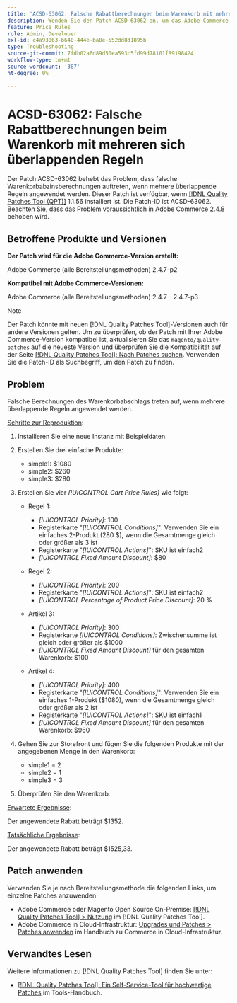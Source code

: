 ```yaml
---
title: 'ACSD-63062: Falsche Rabattberechnungen beim Warenkorb mit mehreren sich überlappenden Regeln'
description: Wenden Sie den Patch ACSD-63062 an, um das Adobe Commerce-Problem zu beheben, bei dem falsche Warenkorbabzinsberechnungen auftreten, wenn mehrere überlappende Regeln angewendet werden.
feature: Price Rules
role: Admin, Developer
exl-id: c4a93063-b640-444e-ba0e-552dd8d1895b
type: Troubleshooting
source-git-commit: 7fdb02a6d89d50ea593c5fd99d78101f89198424
workflow-type: tm+mt
source-wordcount: '387'
ht-degree: 0%

---
```


# ACSD-63062: Falsche Rabattberechnungen beim Warenkorb mit mehreren sich überlappenden Regeln

Der Patch ACSD-63062 behebt das Problem, dass falsche Warenkorbabzinsberechnungen auftreten, wenn mehrere überlappende Regeln angewendet werden. Dieser Patch ist verfügbar, wenn [[!DNL Quality Patches Tool (QPT)]](/help/tools/quality-patches-tool/quality-patches-tool-to-self-serve-quality-patches.md) 1.1.56 installiert ist. Die Patch-ID ist ACSD-63062. Beachten Sie, dass das Problem voraussichtlich in Adobe Commerce 2.4.8 behoben wird.

## Betroffene Produkte und Versionen

**Der Patch wird für die Adobe Commerce-Version erstellt:**

Adobe Commerce (alle Bereitstellungsmethoden) 2.4.7-p2

**Kompatibel mit Adobe Commerce-Versionen:**

Adobe Commerce (alle Bereitstellungsmethoden) 2.4.7 - 2.4.7-p3

>[!NOTE]
>
>Der Patch könnte mit neuen [!DNL Quality Patches Tool]-Versionen auch für andere Versionen gelten. Um zu überprüfen, ob der Patch mit Ihrer Adobe Commerce-Version kompatibel ist, aktualisieren Sie das `magento/quality-patches` auf die neueste Version und überprüfen Sie die Kompatibilität auf der Seite [[!DNL Quality Patches Tool]: Nach Patches suchen](https://experienceleague.adobe.com/tools/commerce-quality-patches/index.html). Verwenden Sie die Patch-ID als Suchbegriff, um den Patch zu finden.

## Problem

Falsche Berechnungen des Warenkorbabschlags treten auf, wenn mehrere überlappende Regeln angewendet werden.

<u>Schritte zur Reproduktion</u>:

1. Installieren Sie eine neue Instanz mit Beispieldaten.
1. Erstellen Sie drei einfache Produkte:

   * simple1: $1080
   * simple2: $260
   * simple3: $280

1. Erstellen Sie vier *[!UICONTROL Cart Price Rules]* wie folgt:

   * Regel 1:

      * *[!UICONTROL Priority]*: 100
      * Registerkarte &quot;*[!UICONTROL Conditions]*&quot;: Verwenden Sie ein einfaches 2-Produkt (280 $), wenn die Gesamtmenge gleich oder größer als 3 ist
      * Registerkarte &quot;*[!UICONTROL Actions]*&quot;: SKU ist einfach2
      * *[!UICONTROL Fixed Amount Discount]*: $80

   * Regel 2:

      * *[!UICONTROL Priority]*: 200
      * Registerkarte &quot;*[!UICONTROL Actions]*&quot;: SKU ist einfach2
      * *[!UICONTROL Percentage of Product Price Discount]*: 20 %

   * Artikel 3:

      * *[!UICONTROL Priority]*: 300
      * Registerkarte *[!UICONTROL Conditions]*: Zwischensumme ist gleich oder größer als $1000
      * *[!UICONTROL Fixed Amount Discount]* für den gesamten Warenkorb: $100

   * Artikel 4:

      * *[!UICONTROL Priority]*: 400
      * Registerkarte &quot;*[!UICONTROL Conditions]*&quot;: Verwenden Sie ein einfaches 1-Produkt ($1080), wenn die Gesamtmenge gleich oder größer als 2 ist
      * Registerkarte &quot;*[!UICONTROL Actions]*&quot;: SKU ist einfach1
      * *[!UICONTROL Fixed Amount Discount]* für den gesamten Warenkorb: $960

1. Gehen Sie zur Storefront und fügen Sie die folgenden Produkte mit der angegebenen Menge in den Warenkorb:

   * simple1 = 2
   * simple2 = 1
   * simple3 = 3

1. Überprüfen Sie den Warenkorb.

<u>Erwartete Ergebnisse</u>:

Der angewendete Rabatt beträgt $1352.

<u>Tatsächliche Ergebnisse</u>:

Der angewendete Rabatt beträgt $1525,33.

## Patch anwenden

Verwenden Sie je nach Bereitstellungsmethode die folgenden Links, um einzelne Patches anzuwenden:

* Adobe Commerce oder Magento Open Source On-Premise: [[!DNL Quality Patches Tool] > Nutzung](/help/tools/quality-patches-tool/usage.md) im [!DNL Quality Patches Tool].
* Adobe Commerce in Cloud-Infrastruktur: [Upgrades und Patches > Patches anwenden](https://experienceleague.adobe.com/docs/commerce-cloud-service/user-guide/develop/upgrade/apply-patches.html) im Handbuch zu Commerce in Cloud-Infrastruktur.


## Verwandtes Lesen

Weitere Informationen zu [!DNL Quality Patches Tool] finden Sie unter:

* [[!DNL Quality Patches Tool]: Ein Self-Service-Tool für hochwertige Patches](/help/tools/quality-patches-tool/quality-patches-tool-to-self-serve-quality-patches.md) im Tools-Handbuch.
